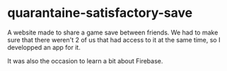 # quarantaine-satisfactory-save

A website made to share a game save between friends.
We had to make sure that there weren't 2 of us that had access to it at the same time, so I developped an app for it.

It was also the occasion to learn a bit about Firebase.
